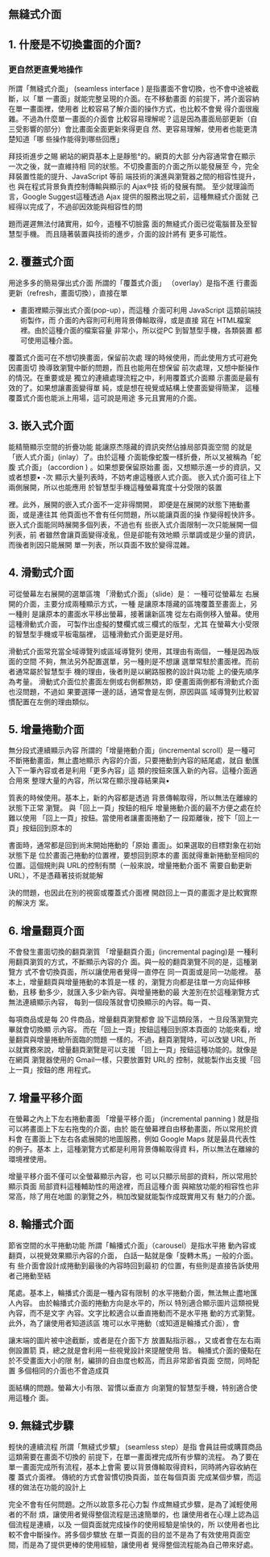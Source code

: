 ## 無縫式介面
## 1. 什麼是不切換畫面的介面? 
### 更自然更直覺地操作
所謂「無縫式介面」 (seamless interface )
是指畫面不會切換，也不會中途被截斷，以「單
一畫面」就能完整呈現的介面。在不移動畫面
的前提下，將介面容納在單一畫面裡，使用者
比較容易了解介面的操作方式，也比較不會覺
得介面很龐雜。不過為什麼單一畫面的介面會
比較容易理解呢？這是因為畫面局部更新（自
三受影響的部分）會比畫面全面更新來得更自
然、更容易理解，使用者也能更清楚知道「哪
些操作能得到哪些回應」 

拜技術進步之賜
網站的網頁基本上是靜態°的。網頁的大部
分內容通常會在顯示一次之後，就一直維持相
同的狀態。不切換畫面的介面之所以能發展至
今，完全拜裝置性能的提升、JavaScript 等前
端技術的演進與瀏覽器之間的相容性提升，也
與在程式背景負責控制傳輸與顯示的 Ajax®技
術的發展有關。
至少就理論而言，Google Suggest這種透過
Ajax 提供的服務出現之前，這種無縫式介面就
己經得以完成了，不過卻因效能與相容性的問

題而遲遲無法付諸實用，如今，逜種不切臉露
面的無縫式介面已從電腦普及至智慧型手機。
而且隨著裝置與技術的進步，介面的設計將有
更多可能性。

## 2. 覆蓋式介面
用途多多的簡易彈出式介面
所謂的「覆蓋式介面」
（overlay）是指不進
行畫面更新（refresh，畫面切換），直接在單
- 畫面裡顯示彈出式介面(pop-up），而這種
介面可利用 JavaScript 這類前端技術製作，而
介面的內容則可利用背景傳輸取得，或是直接
寫在 HTML檔案裡。由於這種介面的檔案容量
非常小，所以從PC 到智慧型手機，各類裝置
都可使用這種介面。

覆蓋式介面可在不想切换畫面，保留前次處
理的時候使用，而此使用方式可避免因畫面切
換導致瀏覽中斷的問題，而且也能用在想保留
前次處理，又想中斷操作的情況。在重要或是
獨立的連續處理流程之中，利用覆蓋式介面顯
示畫面是最有效的了。如果想讓畫面變得單
純，或是想在視覺或結構上使畫面變得簡潔，
這種覆蓋式介面也能派上用場，這可說是用途
多元且實用的介面。

  
## 3. 嵌入式介面
能精簡顯示空間的折疊功能
能讓原杰隱藏的資訊突然佔據局部頁面空間
的就是「嵌人式介面」(inlay）了。由於這種
介面能像蛇腹一樣折疊，所以叉被稱為「蛇腹
式介面」 (accordion )
。如果想要保留原始畫
面，又想顯示進一步的資訊，又或者想要•
-次
顯示大量列表時，不妨考慮這種嵌人式介面。
嵌入式介面可往上下兩側展開，所以也能應用
於智慧型手機這種螢幕寬度十分受限的裝置

裡。此外，展開的嵌入式介面不一定非得關開，
即便是在展開的狀態下捲動畫面，或是連往其
他頁面也不會有任何問題，所以能讓頁面的操
作變得輕快許多。
嵌入式介面能同時展開多個列表，不過也有
些嵌入式介面限制一次只能展開一個列表，前
者雖然會讓頁面變得凌亂，但是卻能有效地顯
示單調或是少量的資訊，而後者則因只能展開
單一列表，所以頁面不致於變得混雜。

  
## 4. 滑動式介面

可從螢幕左右展開的選單區塊
「滑動式介面」（slide）是：
一種可從螢幕左
右展開的介面，主要分成兩種顯示方式，一種
是讓原本隱藏的區塊覆蓋至畫面上，另一種則
是讓原本的畫面水平移出螢幕，接著讓新區塊
從左右兩側移入螢幕。使用這種滑動式介面，
可製作出虛擬的雙欄式或三欄式的版型，尤其
在螢幕大小受限的智慧型手機或平板電腦裡，
這種滑動式介面更是好用。

滑動式介面常充當全域導覽列或區域導覽列
使用，其理由有兩個，
一種是因為版面的空間
不夠，無法另外配置選單，另一種則是不想讓
選單常駐於畫面裡。而前者通常屬於智慧型手
機的理由，後者則是以網路服務的設計與功能
上的優先順序為考量。
滑動式介面位於畫面左側或右側都無妨，即
便畫面兩側都有滑動式介面也沒問題，不過如
果要選擇一邊的話，通常會是左側，原因與區
域導覽列比較習慣配置在左側的理由類似。

  
## 5. 增量捲動介面  

無分段式連續顯示內容
所謂的「增量捲動介面」(incremental
scroll）是一種可不斷捲動畫面，無止盡地顯示
內容的介面，只要捲動到內容的結尾處，就自
動匯入下一筆內容或者是利用「更多內容」這
類的按鈕來匯入新的內容。這種介面適合用來
整理大量的內容，所以常在顯示搜尋結果與•

質表的時候使用。基本上，新的內容都是透過
背景傳輸取得，所以無法在離線的狀態下正常
瀏覽。
與「回上一頁」按鈕的相斥
增量捲動介面的最不方便之處在於難以使用
「回上一頁」按鈕。當使用者讓畫面捲動了一
段距離後，按下「回上一頁」按鈕回到原本的

書面時，通常都是回到尚末開始捲動的「原始
畫面」。如果選取的目標對象在初始狀態下是
位於畫面己捲動的位置裡，要想回到原本的畫
面就得重新捲動至相同的位置。這個規則與
URL的控制有關（一般來說，增量捲動介面不
需要自動更新 URL），不是憑藉著技術就能解

決的問題，也因此在別的視窗或覆蓋式介面裡
開啟回上一頁的畫面才是比較實際的解決方
案。



## 6. 增量翻頁介面  

不會發生畫面切換的翻頁瀏質
「增量翻頁介面」(incremental paging)是
一種利用翻頁瀏質的方式，不斷顯示內容的介
面。與一般的翻頁瀏覽不同的是，這種瀏覽方
式不會切換頁面，所以讓使用者覺得一直停在
同一頁面或是同一功能裡。
基本上，增量翻頁與增量捲動的本質是一樣
的，瀏覽方向都是往單一方向延伸移動，且移
動多少，就匯入多少新內容。與增量捲動的最
大差別在於這種瀏覽方式無法連續顯示內容，
每到一個段落就會切換顯示的內容。每一頁、

每項商品或是每 20 件商品，增量翻頁瀏覽都會
設下這類段落，
亠旦段落瀏覽完畢就會切換顯
示內容。
而在「回上一頁」按鈕這種回到原本頁面的
功能來看，增量翻頁與增量捲動所面臨的問題
一樣的。不過，翻頁瀏覽時，可以改變 URL,
所以就實務來說，增量翻頁瀏覽是可以支援
「回上一頁」按鈕這種功能的。就像是在網頁
瀏覽器使用的 Gmail一樣，只要放置對 URL的
控制，就能製作出支援「回上一頁」按鈕的應
用程式。

## 7. 增量平移介面
在螢幕之內上下左右捲動畫面
「增量平移介面」 (incremental panning )
就是指可以將畫面上下左右拖曳的介面，由於
能在螢幕裡自由移動畫面，所以常用於資料會
在畫面上下左右各處展開的地圖服務，例如
Google Maps 就是最具代表性的例子。基本
上，這種瀏覽方式都是利用背景傳輸取得資
料，所以無法在離線的環境裡使用。

增量平移介面不僅可以全螢幕顯示內容，也
可以只顯示局部的資料，所以常用於顯示頁面
局部資料這種輔助性的用途裡，而且這種介面
與縮放功能的相容性也非常高，除了用在地圖
的瀏覽之外，稍加改變就能製作成既實用又有
魅力的介面。

## 8. 輪播式介面
節省空間的水平捲動功能
所謂「輪播式介面」（carousel）是指水平捲
動內容或翻頁，以視覺效果顯示內容的介面，
白話一點就是像「旋轉木馬」一般的介面。有
些介面會設計成捲動到最後的內容時回到最初
的位置，有些則是直接告訴使用者己捲動至結

尾處。基本上，輪播式介面是一種內容有限制
的水平捲動介面，無法無止盡地匯人內容。
由於輪播式介面的捲動方向是水平的，所以
特別適合顯示圖片這類視覺內容，而不是文字
內容。文字比較適合以垂直捲動而不是水平捲
動的方式瀏覽。此外，為了讓使用者知道該區
塊可以水平捲動（或知道是輪播式介面），會

讓末端的圖片被中途截斷，或者是在介面下方
放置點指示器。，又或者會在左右兩側設置箭
頁，總之就是會利用一些視覺設計來提醒使用
皆。
輪播式介面的優點在於不受畫面大小的限
制，編排的自由度也較高，而且非常節省頁面
空間，同時配置 多個相同的介面也不會造成頁

面結構的問題。螢幕大小有限、習慣以垂直方
向瀏覽的智慧型手機，特别適合使用這種介
面。

  
## 9. 無縫式步驟

輕快的連續流程
所謂「無縫式步驟」 (seamless step）是指
會員註冊或購買商品這類需要在畫面不切換的
前提下，在單一畫面裡完成所有步驟的流程。
為了要在單一畫面完成所有流程，基本上會需
要以背景傳輸取得資料，同時將內容收納在覆
蓋式介面裡。
傳統的方式會習慣切換頁面，並在每個頁面
完成某個步驟，而這樣的做法在功能的設計上

完全不會有任何問題。之所以故意多花心力製
作成無縫式步驟，是為了減輕使用者的不耐
煩，讓使用者覺得整個流程是迅速簡單的，也
讓使用者在心理上認為這個流程是連續，以及
一個頁面就完成操作的使用經驗是愉快的，所
以使用者也比較不會中斷操作。將多個步驟放
在單一頁面的目的並不是為了有效使用頁面空
間，而是為了提供更棒的使用經驗，讓使用者
覺得整個流程能為自己帶來好處。  


